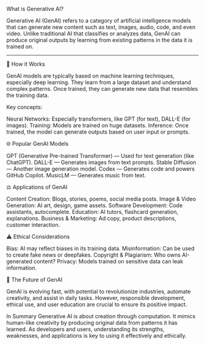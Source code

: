What is Generative AI?

Generative AI (GenAI) refers to a category of artificial intelligence models that can generate new content such as text, images, audio, code, and even video. Unlike traditional AI that classifies or analyzes data, GenAI can produce original outputs by learning from existing patterns in the data it is trained on.


--------------------------------------------------------------------------------------------------


🔄 How it Works


GenAI models are typically based on machine learning techniques, especially deep learning. They learn from a large dataset and understand complex patterns. Once trained, they can generate new data that resembles the training data.



Key concepts:

Neural Networks: Especially transformers, like GPT (for text), DALL-E (for images).
Training: Models are trained on huge datasets.
Inference: Once trained, the model can generate outputs based on user input or prompts.



🌐 Popular GenAI Models

GPT (Generative Pre-trained Transformer) — Used for text generation (like ChatGPT).
DALL-E — Generates images from text prompts.
Stable Diffusion — Another image generation model.
Codex — Generates code and powers GitHub Copilot.
MusicLM — Generates music from text.



⚖️ Applications of GenAI

Content Creation: Blogs, stories, poems, social media posts.
Image & Video Generation: AI art, design, game assets.
Software Development: Code assistants, autocomplete.
Education: AI tutors, flashcard generation, explanations.
Business & Marketing: Ad copy, product descriptions, customer interaction.



⚠️ Ethical Considerations

Bias: AI may reflect biases in its training data.
Misinformation: Can be used to create fake news or deepfakes.
Copyright & Plagiarism: Who owns AI-generated content?
Privacy: Models trained on sensitive data can leak information.


🚀 The Future of GenAI


GenAI is evolving fast, with potential to revolutionize industries, automate creativity, and assist in daily tasks. However, responsible development, ethical use, and user education are crucial to ensure its positive impact.

In Summary
Generative AI is about creation through computation. It mimics human-like creativity by producing original data from patterns it has learned. As developers and users, understanding its strengths, weaknesses, and applications is key to using it effectively and ethically.

